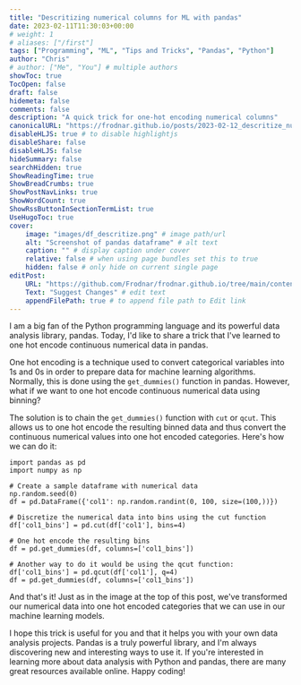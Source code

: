 ```yaml
---
title: "Descritizing numerical columns for ML with pandas"
date: 2023-02-11T11:30:03+00:00
# weight: 1
# aliases: ["/first"]
tags: ["Programming", "ML", "Tips and Tricks", "Pandas", "Python"]
author: "Chris"
# author: ["Me", "You"] # multiple authors
showToc: true
TocOpen: false
draft: false 
hidemeta: false
comments: false
description: "A quick trick for one-hot encoding numerical columns"
canonicalURL: "https://frodnar.github.io/posts/2023-02-12_descritize_numerical_columns_pandas"
disableHLJS: true # to disable highlightjs
disableShare: false
disableHLJS: false
hideSummary: false
searchHidden: true
ShowReadingTime: true
ShowBreadCrumbs: true
ShowPostNavLinks: true
ShowWordCount: true
ShowRssButtonInSectionTermList: true
UseHugoToc: true
cover:
    image: "images/df_descritize.png" # image path/url
    alt: "Screenshot of pandas dataframe" # alt text
    caption: "" # display caption under cover
    relative: false # when using page bundles set this to true
    hidden: false # only hide on current single page
editPost:
    URL: "https://github.com/Frodnar/frodnar.github.io/tree/main/content"
    Text: "Suggest Changes" # edit text
    appendFilePath: true # to append file path to Edit link
---
```

I am a big fan of the Python programming language and its powerful data analysis library, pandas. Today, I'd like to share a trick that I've learned to one hot encode continuous numerical data in pandas.

One hot encoding is a technique used to convert categorical variables into 1s and 0s in order to prepare data for machine learning algorithms. Normally, this is done using the `get_dummies()` function in pandas. However, what if we want to one hot encode continuous numerical data using binning?

The solution is to chain the `get_dummies()` function with `cut` or `qcut`. This allows us to one hot encode the resulting binned data and thus convert the continuous numerical values into one hot encoded categories. Here's how we can do it:

    import pandas as pd
    import numpy as np

    # Create a sample dataframe with numerical data
    np.random.seed(0)
    df = pd.DataFrame({'col1': np.random.randint(0, 100, size=(100,))})

    # Discretize the numerical data into bins using the cut function
    df['col1_bins'] = pd.cut(df['col1'], bins=4)

    # One hot encode the resulting bins
    df = pd.get_dummies(df, columns=['col1_bins'])

    # Another way to do it would be using the qcut function:
    df['col1_bins'] = pd.qcut(df['col1'], q=4)
    df = pd.get_dummies(df, columns=['col1_bins'])

And that's it! Just as in the image at the top of this post, we've transformed our numerical data into one hot encoded categories that we can use in our machine learning models.

I hope this trick is useful for you and that it helps you with your own data analysis projects. Pandas is a truly powerful library, and I'm always discovering new and interesting ways to use it. If you're interested in learning more about data analysis with Python and pandas, there are many great resources available online. Happy coding!

